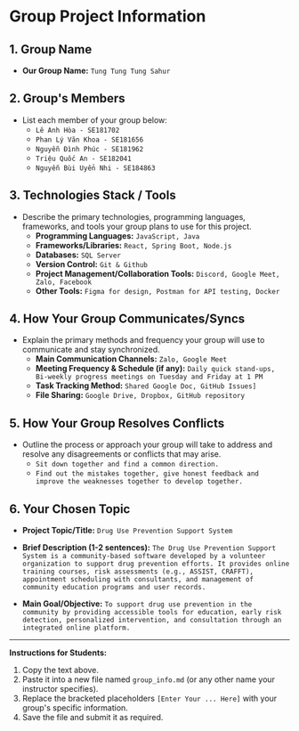 # Group Project Information

## 1. Group Name

* **Our Group Name:** `Tung Tung Tung Sahur`

## 2. Group's Members

* List each member of your group below:
    * `Lê Anh Hòa - SE181702`
    * `Phan Lý Văn Khoa - SE181656`
    * `Nguyễn Đình Phúc - SE181962`
    * `Triệu Quốc An - SE182041`
    * `Nguyễn Bùi Uyển Nhi - SE184863`

## 3. Technologies Stack / Tools

* Describe the primary technologies, programming languages, frameworks, and tools your group plans to use for this project.
    * **Programming Languages:** `JavaScript, Java`
    * **Frameworks/Libraries:** `React, Spring Boot, Node.js`
    * **Databases:** `SQL Server`
    * **Version Control:** `Git & Github`
    * **Project Management/Collaboration Tools:** `Discord, Google Meet, Zalo, Facebook`
    * **Other Tools:** `Figma for design, Postman for API testing, Docker`

## 4. How Your Group Communicates/Syncs

* Explain the primary methods and frequency your group will use to communicate and stay synchronized.
    * **Main Communication Channels:** `Zalo, Google Meet`
    * **Meeting Frequency & Schedule (if any):** `Daily quick stand-ups, Bi-weekly progress meetings on Tuesday and Friday at 1 PM`
    * **Task Tracking Method:** `Shared Google Doc, GitHub Issues]`
    * **File Sharing:** `Google Drive, Dropbox, GitHub repository`

## 5. How Your Group Resolves Conflicts

* Outline the process or approach your group will take to address and resolve any disagreements or conflicts that may arise.
    * `Sit down together and find a common direction.`
    * `Find out the mistakes together, give honest feedback and improve the weaknesses together to develop together.`

## 6. Your Chosen Topic

* **Project Topic/Title:** `Drug Use Prevention Support System`
* **Brief Description (1-2 sentences):** `The Drug Use Prevention Support System is a community-based software developed by a volunteer organization to support drug prevention efforts. It provides online training courses, risk assessments (e.g., ASSIST, CRAFFT), appointment scheduling with consultants, and management of community education programs and user records.`

* **Main Goal/Objective:** `To support drug use prevention in the community by providing accessible tools for education, early risk detection, personalized intervention, and consultation through an integrated online platform.`

---

**Instructions for Students:**
1.  Copy the text above.
2.  Paste it into a new file named `group_info.md` (or any other name your instructor specifies).
3.  Replace the bracketed placeholders `[Enter Your ... Here]` with your group's specific information.
4.  Save the file and submit it as required.